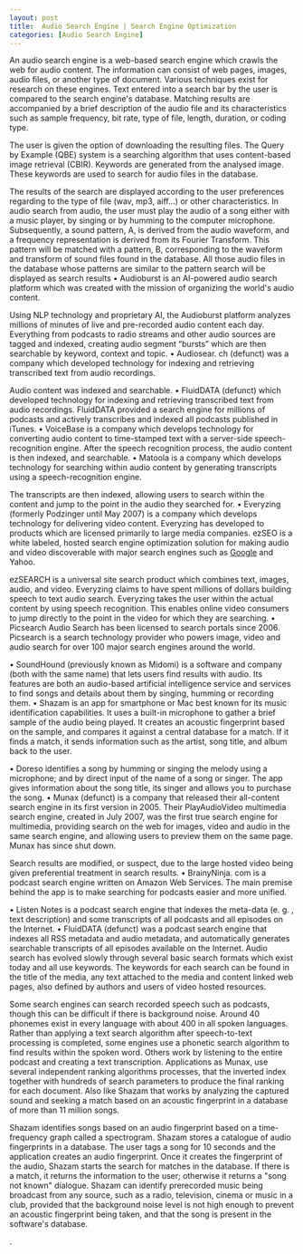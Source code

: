 ```yaml
---
layout: post
title:  Audio Search Engine | Search Engine Optimization
categories: [Audio Search Engine]
---
```


An audio search engine is a web-based search engine which crawls the web for audio content. The information can consist of web pages, images, audio files, or another type of document. Various techniques exist for research on these engines. Text entered into a search bar by the user is compared to the search engine's database. Matching results are accompanied by a brief description of the audio file and its characteristics such as sample frequency, bit rate, type of file, length, duration, or coding type.

The user is given the option of downloading the resulting files. The Query by Example (QBE) system is a searching algorithm that uses content-based image retrieval (CBIR). Keywords are generated from the analysed image. These keywords are used to search for audio files in the database.

The results of the search are displayed according to the user preferences regarding to the type of file (wav, mp3, aiff…) or other characteristics. In audio search from audio, the user must play the audio of a song either with a music player, by singing or by humming to the computer microphone. Subsequently, a sound pattern, A, is derived from the audio waveform, and a frequency representation is derived from its Fourier Transform. This pattern will be matched with a pattern, B, corresponding to the waveform and transform of sound files found in the database. All those audio files in the database whose patterns are similar to the pattern search will be displayed as search results • Audioburst is an AI-powered audio search platform which was created with the mission of organizing the world's audio content.

Using NLP technology and proprietary AI, the Audioburst platform analyzes millions of minutes of live and pre-recorded audio content each day. Everything from podcasts to radio streams and other audio sources are tagged and indexed, creating audio segment “bursts” which are then searchable by keyword, context and topic. • Audiosear. ch (defunct) was a company which developed technology for indexing and retrieving transcribed text from audio recordings.

Audio content was indexed and searchable. • FluidDATA (defunct) which developed technology for indexing and retrieving transcribed text from audio recordings. FluidDATA provided a search engine for millions of podcasts and actively transcribes and indexed all podcasts published in iTunes. • VoiceBase is a company which develops technology for converting audio content to time-stamped text with a server-side speech-recognition engine. After the speech recognition process, the audio content is then indexed, and searchable. • Matoola is a company which develops technology for searching within audio content by generating transcripts using a speech-recognition engine.

The transcripts are then indexed, allowing users to search within the content and jump to the point in the audio they searched for. • Everyzing (formerly Podzinger until May 2007) is a company which develops technology for delivering video content. Everyzing has developed to products which are licensed primarily to large media companies. ezSEO is a white labeled, hosted search engine optimization solution for making audio and video discoverable with major search engines such as [Google](https://org1981.github.io/Google-Custom-Search) and Yahoo.

ezSEARCH is a universal site search product which combines text, images, audio, and video. Everyzing claims to have spent millions of dollars building speech to text audio search. Everyzing takes the user within the actual content by using speech recognition. This enables online video consumers to jump directly to the point in the video for which they are searching. • Picsearch Audio Search has been licensed to search portals since 2006. Picsearch is a search technology provider who powers image, video and audio search for over 100 major search engines around the world.

• SoundHound (previously known as Midomi) is a software and company (both with the same name) that lets users find results with audio. Its features are both an audio-based artificial intelligence service and services to find songs and details about them by singing, humming or recording them. • Shazam is an app for smartphone or Mac best known for its music identification capabilities. It uses a built-in microphone to gather a brief sample of the audio being played. It creates an acoustic fingerprint based on the sample, and compares it against a central database for a match. If it finds a match, it sends information such as the artist, song title, and album back to the user.

• Doreso identifies a song by humming or singing the melody using a microphone; and by direct input of the name of a song or singer. The app gives information about the song title, its singer and allows you to purchase the song. • Munax (defunct) is a company that released their all-content search engine in its first version in 2005. Their PlayAudioVideo multimedia search engine, created in July 2007, was the first true search engine for multimedia, providing search on the web for images, video and audio in the same search engine, and allowing users to preview them on the same page. Munax has since shut down.

Search results are modified, or suspect, due to the large hosted video being given preferential treatment in search results. • BrainyNinja. com is a podcast search engine written on Amazon Web Services. The main premise behind the app is to make searching for podcasts easier and more unified.

• Listen Notes is a podcast search engine that indexes the meta-data (e. g. , text description) and some transcripts of all podcasts and all episodes on the Internet. • FluidDATA (defunct) was a podcast search engine that indexes all RSS metadata and audio metadata, and automatically generates searchable transcripts of all episodes available on the Internet. Audio search has evolved slowly through several basic search formats which exist today and all use keywords. The keywords for each search can be found in the title of the media, any text attached to the media and content linked web pages, also defined by authors and users of video hosted resources.

Some search engines can search recorded speech such as podcasts, though this can be difficult if there is background noise. Around 40 phonemes exist in every language with about 400 in all spoken languages. Rather than applying a text search algorithm after speech-to-text processing is completed, some engines use a phonetic search algorithm to find results within the spoken word. Others work by listening to the entire podcast and creating a text transcription. Applications as Munax, use several independent ranking algorithms processes, that the inverted index together with hundreds of search parameters to produce the final ranking for each document. Also like Shazam that works by analyzing the captured sound and seeking a match based on an acoustic fingerprint in a database of more than 11 million songs.

Shazam identifies songs based on an audio fingerprint based on a time-frequency graph called a spectrogram. Shazam stores a catalogue of audio fingerprints in a database. The user tags a song for 10 seconds and the application creates an audio fingerprint. Once it creates the fingerprint of the audio, Shazam starts the search for matches in the database. If there is a match, it returns the information to the user; otherwise it returns a "song not known" dialogue. Shazam can identify prerecorded music being broadcast from any source, such as a radio, television, cinema or music in a club, provided that the background noise level is not high enough to prevent an acoustic fingerprint being taken, and that the song is present in the software's database.

.


